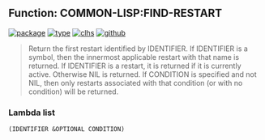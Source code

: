 ## Function: COMMON-LISP:FIND-RESTART
[![package](https://img.shields.io/badge/Package-COMMON--LISP-5f9ea0.svg?style=social&colorA=999999)](../) [![type](https://img.shields.io/badge/Type-Function-5f9ea0.svg?style=social&colorA=999999)](../#function) [![clhs](https://img.shields.io/badge/CLHS-FIND--RESTART-5f9ea0.svg?style=social&colorA=999999)](http://www.lispworks.com/documentation/HyperSpec/Body/f_find_r.htm) [![github](https://img.shields.io/badge/GitHub-View_the_source-5f9ea0.svg?style=social&colorA=999999&logo=github)](https://github.com/sbcl/sbcl/blob/master/src/code/target-error.lisp/) 

> Return the first restart identified by IDENTIFIER. If IDENTIFIER is a symbol,
> then the innermost applicable restart with that name is returned. If IDENTIFIER
> is a restart, it is returned if it is currently active. Otherwise NIL is
> returned. If CONDITION is specified and not NIL, then only restarts associated
> with that condition (or with no condition) will be returned.

### Lambda list
```
(IDENTIFIER &OPTIONAL CONDITION)
```
